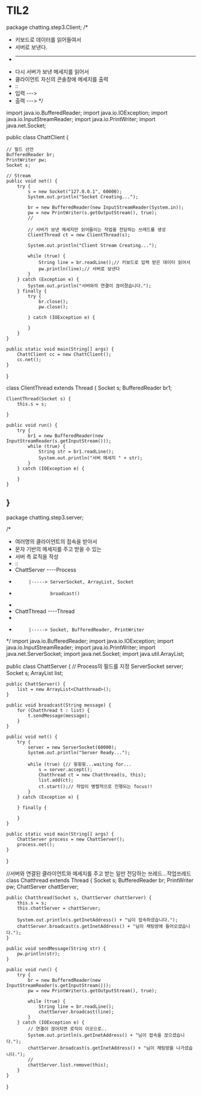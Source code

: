 # TIL2

package chatting.step3.Client;
/*
 * 키보드로 데이터를 읽어들여서 
 * 서버로 보낸다.
 * -------------------------
 * 다시 서버가 보낸 메세지를 읽어서
 * 클라이언트 자신의 콘솔창에 메세지를 출력
 * ::
 * 입력 --->
 * 출력 --->
 */

import java.io.BufferedReader;
import java.io.IOException;
import java.io.InputStreamReader;
import java.io.PrintWriter;
import java.net.Socket;

public class ChattClient {

	// 필드 선언
	BufferedReader br;
	PrintWriter pw;
	Socket s;

	// Stream
	public void net() {
		try {
			s = new Socket("127.0.0.1", 60000);
			System.out.println("Socket Creating...");

			br = new BufferedReader(new InputStreamReader(System.in));
			pw = new PrintWriter(s.getOutputStream(), true);
			//

			// 서버가 보낸 메세지만 읽어들이는 작업을 전담하는 쓰레드를 생성
			ClientThread ct = new ClientThread(s);

			System.out.println("Client Stream Creating...");

			while (true) {
				String line = br.readLine();// 키보드로 입력 받은 데이터 읽어서
				pw.println(line);// 서버로 보낸다
			}
		} catch (Exception e) {
			System.out.println("서버와의 연결이 끊어졌습니다.");
		} finally {
			try {
				br.close();
				pw.close();

			} catch (IOException e) {

			}
		}
	}

	public static void main(String[] args) {
		ChattClient cc = new ChattClient();
		cc.net();
	}
}

class ClientThread extends Thread {
	Socket s;
	BufferedReader br1;

	ClientThread(Socket s) {
		this.s = s;

	}

	public void run() {
		try {
			br1 = new BufferedReader(new InputStreamReader(s.getInputStream()));
			while (true) {
				String str = br1.readLine();
				System.out.println("서버 메세지 " + str);
			}
		} catch (IOException e) {

		}
	}
}
--------------------------------------------------------------------------------

package chatting.step3.server;

/*
 * 여러명의 클라이언트의 접속을 받아서
 * 문자 기반의 메세지를 주고 받을 수 있는
 * 서버 측 로직을 작성
 * ::
 * ChattServer ----Process
 * 			|-----> ServerSocket, ArrayList, Socket
 * 					broadcast()
 * 
 * ChattThread ----Thread
 * 
 * 			|-----> Socket, BufferedReader, PrintWriter
 */
import java.io.BufferedReader;
import java.io.IOException;
import java.io.InputStreamReader;
import java.io.PrintWriter;
import java.net.ServerSocket;
import java.net.Socket;
import java.util.ArrayList;

public class ChattServer {
	// Process의 필드를 지정
	ServerSocket server;
	Socket s;
	ArrayList<Chatthread> list;

	public ChattServer() {
		list = new ArrayList<Chatthread>();
	}

	public void broadcast(String message) {
		for (Chatthread t : list) {
			t.sendMessage(message);
		}
	}

	public void net() {
		try {
			server = new ServerSocket(60000);
			System.out.println("Server Ready...");

			while (true) {// 윙윙윙...waiting for...
				s = server.accept();
				Chatthread ct = new Chatthread(s, this);
				list.add(ct);
				ct.start();// 작업이 병렬적으로 진행되는 focus!!
			}
		} catch (Exception e) {

		} finally {

		}
	}

	public static void main(String[] args) {
		ChattServer process = new ChattServer();
		process.net();
	}
}

//서버와 연결된 클라이언트와 메세지를 주고 받는 일만 전담하는 쓰레드...작업쓰레드
class Chatthread extends Thread {
	Socket s;
	BufferedReader br;
	PrintWriter pw;
	ChattServer chattServer;

	public Chatthread(Socket s, ChattServer chattServer) {
		this.s = s;
		this.chattServer = chattServer;

		System.out.println(s.getInetAddress() + "님이 접속하셨습니다.");
		chattServer.broadcast(s.getInetAddress() + "님이 채팅방에 들어오셨습니다.");
	}

	public void sendMessage(String str) {
		pw.println(str);
	}

	public void run() {
		try {
			br = new BufferedReader(new InputStreamReader(s.getInputStream()));
			pw = new PrintWriter(s.getOutputStream(), true);

			while (true) {
				String line = br.readLine();
				chattServer.broadcast(line);
			}
		} catch (IOException e) {
			// 연결이 끊어지면 로직이 이곳으로..
			System.out.println(s.getInetAddress() + "님이 접속을 끊으셨습니다.");
			chattServer.broadcast(s.getInetAddress() + "님이 채팅방을 나가셨습니다.");
			//
			chattServer.list.remove(this);
		}
	}
}
